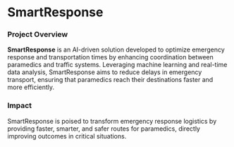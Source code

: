 # SmartResponse

### Project Overview
**SmartResponse** is an AI-driven solution developed to optimize emergency response and transportation times by enhancing coordination between paramedics and traffic systems. Leveraging machine learning and real-time data analysis, SmartResponse aims to reduce delays in emergency transport, ensuring that paramedics reach their destinations faster and more efficiently.

### Impact
SmartResponse is poised to transform emergency response logistics by providing faster, smarter, and safer routes for paramedics, directly improving outcomes in critical situations.
